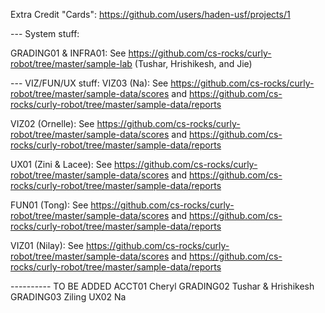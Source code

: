 Extra Credit "Cards": https://github.com/users/haden-usf/projects/1

--- System stuff:

GRADING01 & INFRA01: See https://github.com/cs-rocks/curly-robot/tree/master/sample-lab
(Tushar, Hrishikesh, and Jie)

--- VIZ/FUN/UX stuff:
VIZ03 (Na): See https://github.com/cs-rocks/curly-robot/tree/master/sample-data/scores and https://github.com/cs-rocks/curly-robot/tree/master/sample-data/reports

VIZ02 (Ornelle): See https://github.com/cs-rocks/curly-robot/tree/master/sample-data/scores and https://github.com/cs-rocks/curly-robot/tree/master/sample-data/reports

UX01 (Zini & Lacee): See https://github.com/cs-rocks/curly-robot/tree/master/sample-data/scores and https://github.com/cs-rocks/curly-robot/tree/master/sample-data/reports

FUN01 (Tong): See https://github.com/cs-rocks/curly-robot/tree/master/sample-data/scores and https://github.com/cs-rocks/curly-robot/tree/master/sample-data/reports

VIZ01 (Nilay): See https://github.com/cs-rocks/curly-robot/tree/master/sample-data/scores and https://github.com/cs-rocks/curly-robot/tree/master/sample-data/reports

---------- TO BE ADDED
ACCT01 Cheryl
GRADING02 Tushar & Hrishikesh
GRADING03 Ziling
UX02 Na
        
